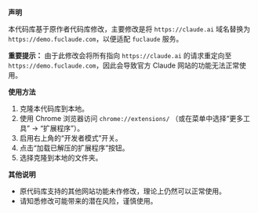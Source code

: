 **声明**

本代码库基于原作者代码库修改，主要修改是将 `https://claude.ai` 域名替换为 `https://demo.fuclaude.com`，以便适配 `fuclaude` 服务。

**重要提示：** 由于此修改会将所有指向 `https://claude.ai` 的请求重定向至 `https://demo.fuclaude.com`，因此会导致官方 Claude 网站的功能无法正常使用。

**使用方法**

1.  克隆本代码库到本地。
2.  使用 Chrome 浏览器访问 `chrome://extensions/` （或在菜单中选择“更多工具” -> “扩展程序”）。
3.  启用右上角的“开发者模式”开关。
4.  点击“加载已解压的扩展程序”按钮。
5.  选择克隆到本地的文件夹。

**其他说明**

*   原代码库支持的其他网站功能未作修改，理论上仍然可以正常使用。
*   请知悉修改可能带来的潜在风险，谨慎使用。